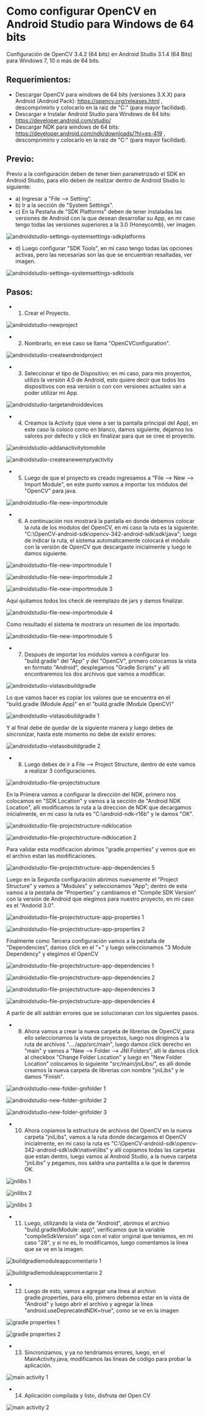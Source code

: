 # Como configurar OpenCV en Android Studio para Windows de 64 bits

Configuración de OpenCV 3.4.2 (64 bits) en Android Studio 3.1.4 (64 Bits) para Windows 7, 10 o más de 64 bits.

## Requerimientos:

- Descargar OpenCV para windows de 64 bits (versiones 3.X.X) para Android (Android Pack): https://opencv.org/releases.html , descomprimirlo y colocarlo en la raiz de "C:" (para mayor facilidad).
- Descargar e Instalar Android Studio para Windows de 64 bits: https://developer.android.com/studio/
- Descargar NDK para windows de 64 bits: https://developer.android.com/ndk/downloads/?hl=es-419 , descomprimirlo y colocarlo en la raiz de "C:" (para mayor facilidad).

## Previo:

Previo a la configuración deben de tener bien parametrizado el SDK en Android Studio, para ello deben de realizar dentro de Android Studio lo siguiente:
- a) Ingresar a "File --> Setting".
- b) Ir a la sección de "System Settings".
- c) En la Pestaña de "SDK Platforms" deben de tener instaladas las versiones de Android con la que desean desarrollar su App, en mi caso tengo todas las versiones superiores a la 3.0 (Honeycomb), ver imagen.

![androidstudio-settings-systemsettings-sdkplatforms](https://user-images.githubusercontent.com/31372472/44683648-899e9100-aa0c-11e8-8405-95160e9464b9.png)

- d) Luego configurar "SDK Tools", en mi caso tengo todas las opciones activas, pero las necesarias son las que se encuentran resaltadas, ver imagen.

![androidstudio-settings-systemsettings-sdktools](https://user-images.githubusercontent.com/31372472/44684655-40037580-aa0f-11e8-9c9b-f38e8c5cba42.png)

## Pasos:

- 1) Crear el Proyecto.

![androidstudio-newproject](https://user-images.githubusercontent.com/31372472/44685662-a1c4df00-aa11-11e8-8f95-5c7555efa75e.png)

- 2) Nombrarlo, en ese caso se llama "OpenCVConfiguration".

![androidstudio-createandroidproject](https://user-images.githubusercontent.com/31372472/44685833-0bdd8400-aa12-11e8-8b19-f02ad5da7f86.png)

- 3) Seleccionar el tipo de Dispositivo; en mi caso, para mis proyectos, utilizo la versión 4.0 de Android, esto quiere decir que todos los dispositivos con esa versión o con con versiones actuales van a poder utilizar mi App.

![androidstudio-targetandroiddevices](https://user-images.githubusercontent.com/31372472/44685957-56f79700-aa12-11e8-82ed-91772b17cfaf.png)

- 4) Creamos la Activity (que viene a ser la pantalla principal del App), en este caso la coloco como en blanco, damos siguiente, dejamos los valores por defecto y click en finalizar para que se cree el proyecto.

![androidstudio-addanactivitytomobile](https://user-images.githubusercontent.com/31372472/44685993-7393cf00-aa12-11e8-9238-844947bf655b.png)

![androidstudio-createanewemptyactivity](https://user-images.githubusercontent.com/31372472/44686017-84dcdb80-aa12-11e8-9998-0491aea5b324.png)

- 5) Luego de que el proyecto es creado ingresamos a "File --> New  --> Import Module", en este punto vamos a importar los módulos del "OpenCV" para java.

![androidstudio-file-new-importmodule](https://user-images.githubusercontent.com/31372472/44686966-7fcd5b80-aa15-11e8-8603-de91283a861e.png)

- 6) A continuación nos mostrará la pantalla en donde debemos colocar la ruta de los modulos del OpenCV, en mi caso la ruta es la siguiente: "C:\OpenCV-android-sdk\opencv-342-android-sdk\sdk\java"; luego de indicar la ruta, el sistema automaticamente colocará el módulo con la versión de OpenCV que descargaste inicialmente y luego le damos siguiente.

![androidstudio-file-new-importmodule 1](https://user-images.githubusercontent.com/31372472/44686986-8d82e100-aa15-11e8-8107-4b3cbcc51ca1.png)

![androidstudio-file-new-importmodule 2](https://user-images.githubusercontent.com/31372472/44686999-95db1c00-aa15-11e8-9067-51e37bfd48cc.png)

![androidstudio-file-new-importmodule 3](https://user-images.githubusercontent.com/31372472/44687000-95db1c00-aa15-11e8-90d9-60cef5378e55.png)

Aquí quitamos todos los check de reemplazo de jars y damos finalizar.

![androidstudio-file-new-importmodule 4](https://user-images.githubusercontent.com/31372472/44687001-95db1c00-aa15-11e8-9de1-7f08462af57c.png)

Como resultado el sistema te mostrara un resumen de los importado.

![androidstudio-file-new-importmodule 5](https://user-images.githubusercontent.com/31372472/44687002-9673b280-aa15-11e8-9389-f9fae27076af.png)

- 7) Después de importar los módulos vamos a configurar los "build.gradle" del "App" y del "OpenCV", primero colocamos la vista en formato "Android", desplegamos "Gradle Scripts" y allí encontraremos los dos archivos que vamos a modificar.

![androidstudio-vistasobuildgradle](https://user-images.githubusercontent.com/31372472/44688651-89a58d80-aa1a-11e8-89ba-8b558bb62ef4.png)

Lo que vamos hacer es copiar los valores que se encuentra en el "build.gradle (Module App)" en el "build.gradle (Module OpenCV)"

![androidstudio-vistasobuildgradle 1](https://user-images.githubusercontent.com/31372472/44688668-90cc9b80-aa1a-11e8-8a5d-490d4e4f616b.png)

Y al final debe de quedar de la siguiente manera y luego debes de sincronizar, hasta este momento no debe de existir errores:

![androidstudio-vistasobuildgradle 2](https://user-images.githubusercontent.com/31372472/44688669-90cc9b80-aa1a-11e8-8c86-b2242fb7fef2.png)

- 8) Luego debes de ir a File --> Project Structure, dentro de este vamos a realizar 3 configuraciones.

![androidstudio-file-projectstructure](https://user-images.githubusercontent.com/31372472/44690671-50bce700-aa21-11e8-87f2-cdbb9ebab346.png)

En la Primera vamos a configurar la dirección del NDK, primero nos colocamos en "SDK Location" y vamos a la sección de "Android NDK Location", allí modificamos la ruta a la direccion de NDK que decargamos inicialmente, en mi caso la ruta es "C:\android-ndk-r16b" y le damos "OK".

![androidstudio-file-projectstructure-ndklocation](https://user-images.githubusercontent.com/31372472/44690682-51557d80-aa21-11e8-9937-8ebf662f7b7d.png)

![androidstudio-file-projectstructure-ndklocation 2](https://user-images.githubusercontent.com/31372472/44690681-51557d80-aa21-11e8-9a61-8ed4cc1bbfb7.png)

Para validar esta modificacion abrimos "gradle.properties" y vemos que en el archivo estan las modificaciones.

![androidstudio-file-projectstructure-app-dependencies 5](https://user-images.githubusercontent.com/31372472/44690678-51557d80-aa21-11e8-8efa-42028b70a209.png)

Luego en la Segunda configuración abrimos nuevamente el "Project Structure" y vamos a "Modules" y seleccionamos "App"; dentro de esta vamos a la pestaña de "Properties" y cambiamos el "Compile SDK Version" con la versión de Android que elegimos para nuestro proyecto, en mi caso es el "Andorid 3.0".

![androidstudio-file-projectstructure-app-properties 1](https://user-images.githubusercontent.com/31372472/44690679-51557d80-aa21-11e8-92aa-6c40147aa520.png)

![androidstudio-file-projectstructure-app-properties 2](https://user-images.githubusercontent.com/31372472/44690680-51557d80-aa21-11e8-82e9-1c33ef160729.png)

Finalmente como Tercera configuración vamos a la pestaña de "Dependencies", damos click en el "+" y luego seleccionamos "3 Module Dependency" y elegimos el OpenCV

![androidstudio-file-projectstructure-app-dependencies 1](https://user-images.githubusercontent.com/31372472/44690673-50bce700-aa21-11e8-9649-f745f94d6de8.png)

![androidstudio-file-projectstructure-app-dependencies 2](https://user-images.githubusercontent.com/31372472/44690674-50bce700-aa21-11e8-935a-823f8098c9e8.png)

![androidstudio-file-projectstructure-app-dependencies 3](https://user-images.githubusercontent.com/31372472/44690675-50bce700-aa21-11e8-9ed6-651d51f242d1.png)

![androidstudio-file-projectstructure-app-dependencies 4](https://user-images.githubusercontent.com/31372472/44690676-50bce700-aa21-11e8-8d70-b17ded76a739.png)

A partir de allí saldrán errores que se solucionaran con los siguientes pasos.

- 9) Ahora vamos a crear la nueva carpeta de librerias de OpenCV, para ello seleccionamos la vista de proyectos, luego nos dirigimos a la ruta de archivos "..../app/src/main", luego damos click derecho en "main" y vamos a "New --> Folder --> JNI Folders", alli le damos click al checkbox "Change Folder Location" y luego en "New Folder Location" colocamos lo siguiente "src/main/jniLibs/", es allí donde creamos la nueva carpeta de librerias con nombre "jniLibs" y le damos "Finish".

![androidstudio-new-folder-gnifolder 1](https://user-images.githubusercontent.com/31372472/44692320-fb380880-aa27-11e8-9a49-34f72297b24d.png)

![androidstudio-new-folder-gnifolder 2](https://user-images.githubusercontent.com/31372472/44692207-7220d180-aa27-11e8-8abf-c633a7428c94.png)

![androidstudio-new-folder-gnifolder 3](https://user-images.githubusercontent.com/31372472/44692208-7220d180-aa27-11e8-82a4-f37f26f4f49e.png)

- 10) Ahora copiamos la estructura de archivos del OpenCV en la nueva carpeta "jniLibs", vamos a la ruta donde decargamos el OpenCV inicialmente, en mi caso la ruta es "C:\OpenCV-android-sdk\opencv-342-android-sdk\sdk\native\libs" y allí copiamos todas las carpetas que estan dentro, luego vamos al Android Studio, a la nueva carpeta "jniLibs" y pegamos, nos saldra una pantallita a la que le daremos OK.

![jnilibs 1](https://user-images.githubusercontent.com/31372472/44692969-15bfb100-aa2b-11e8-9816-3e338b7cd9e1.png)

![jnilibs 2](https://user-images.githubusercontent.com/31372472/44692970-16584780-aa2b-11e8-98ce-c39a84b27f27.png)

![jnilibs 3](https://user-images.githubusercontent.com/31372472/44692972-16584780-aa2b-11e8-9f76-aa63ecf7d303.png)

- 11) Luego, utilizando la vista de "Android", abrimos el archivo "build.gradle(Module: app)", verificamos que la variable "compileSdkVersion" siga con el valor original que teniamos, en mi caso "28", y si no es, lo modificamos, luego comentamos la línea que se ve en la imagen.

![buildgradlemoduleappcomentario 1](https://user-images.githubusercontent.com/31372472/44693695-443f8b00-aa2f-11e8-9f17-c9ec153a5d7a.png)

![buildgradlemoduleappcomentario 2](https://user-images.githubusercontent.com/31372472/44693696-443f8b00-aa2f-11e8-9b43-9c47e6c95705.png)

- 12) Luego de esto, vamos a agregar una línea al archivo gradle.properties, para ello, primero debemos estar en la vista de "Android" y luego abrir el archivo y agregar la línea "android.useDeprecatedNDK=true", como se ve en la imagen

![gradle properties 1](https://user-images.githubusercontent.com/31372472/44693464-d0e94980-aa2d-11e8-9c2a-59d7bef39312.png)

![gradle properties 2](https://user-images.githubusercontent.com/31372472/44693465-d0e94980-aa2d-11e8-9c8f-34bbb79654cb.png)

- 13) Sincronizamos, y ya no tendriamos errores, luego, en el MainActivity.java, modificamos las líneas de código para probar la aplicación.

![main activity 1](https://user-images.githubusercontent.com/31372472/44694092-3db21300-aa31-11e8-944f-d3c0d4c452e0.png)

- 14) Aplicación compilada y listo, disfruta del Open CV

![main activity 2](https://user-images.githubusercontent.com/31372472/44694151-810c8180-aa31-11e8-87da-bd57b7ac6163.png)
